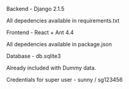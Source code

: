 Backend - Django 2.1.5

All depedencies available in requirements.txt

Frontend - React + Ant 4.4

All depedencies available in package.json

Database - db.sqlite3

Already included with Dummy data.

Credentials for super user - sunny / sg123456
